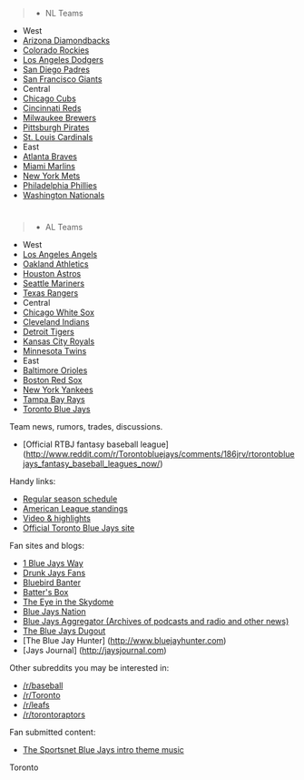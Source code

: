 >* NL Teams
* West
* [Arizona Diamondbacks](http://www.reddit.com/r/azdiamondbacks/)
* [Colorado Rockies](http://www.reddit.com/r/ColoradoRockies)
* [Los Angeles Dodgers](http://www.reddit.com/r/Dodgers)
* [San Diego Padres](http://www.reddit.com/r/Padres)
* [San Francisco Giants](http://www.reddit.com/r/SFGiants)
* Central
* [Chicago Cubs](http://www.reddit.com/r/Cubs)
* [Cincinnati Reds](http://www.reddit.com/r/Reds)
* [Milwaukee Brewers](http://www.reddit.com/r/Brewers)
* [Pittsburgh Pirates](http://www.reddit.com/r/Buccos)
* [St. Louis Cardinals](http://www.reddit.com/r/Cardinals)
* East
* [Atlanta Braves](http://www.reddit.com/r/Braves)
* [Miami Marlins](http://www.reddit.com/r/letsgofish)
* [New York Mets](http://www.reddit.com/r/NewYorkMets) 
* [Philadelphia Phillies](http://www.reddit.com/r/Phillies)
* [Washington Nationals](http://www.reddit.com/r/Nationals)

>#

>* AL Teams
* West
* [Los Angeles Angels](http://www.reddit.com/r/AngelsBaseball)
* [Oakland Athletics](http://www.reddit.com/r/oaklandathletics)
* [Houston Astros](http://www.reddit.com/r/Astros)
* [Seattle Mariners](http://www.reddit.com/r/Mariners)
* [Texas Rangers](http://www.reddit.com/r/TexasRangers)
* Central
* [Chicago White Sox](http://www.reddit.com/r/WhiteSox)
* [Cleveland Indians](http://www.reddit.com/r/WahoosTipi/)
* [Detroit Tigers](http://www.reddit.com/r/MotorCityKitties)
* [Kansas City Royals](http://www.reddit.com/r/KCRoyals)
* [Minnesota Twins](http://www.reddit.com/r/MinnesotaTwins)
* East
* [Baltimore Orioles](http://www.reddit.com/r/Orioles)
* [Boston Red Sox](http://www.reddit.com/r/RedSox) 
* [New York Yankees](http://www.reddit.com/r/Yankees)
* [Tampa Bay Rays](http://www.reddit.com/r/TampaBayRays)
* [Toronto Blue Jays](http://www.reddit.com/r/TorontoBlueJays)

Team news, rumors, trades, discussions. 

* [Official RTBJ fantasy baseball league] (http://www.reddit.com/r/Torontobluejays/comments/186jrv/rtorontobluejays_fantasy_baseball_leagues_now/)

Handy links:

* [Regular season schedule](http://mlb.mlb.com/schedule/index.jsp?c_id=TOR)
* [American League standings](http://mlb.mlb.com/mlb/standings/index.jsp)
* [Video & highlights](http://toronto.bluejays.mlb.com/video/play.jsp?tcid=mm_tor_vid&c_id=tor)
* [Official Toronto Blue Jays site](http://toronto.bluejays.mlb.com/)

Fan sites and blogs:

* [1 Blue Jays Way](http://1bluejaysway.blogspot.com/)
* [Drunk Jays Fans](http://www.drunkjaysfans.com/)
* [Bluebird Banter](http://www.bluebirdbanter.com/)
* [Batter's Box](http://www.battersbox.ca/)
* [The Eye in the Skydome](http://eyeintheskydome.blogspot.com)
* [Blue Jays Nation](http://www.bluejaysnation.com)
* [Blue Jays Aggregator (Archives of podcasts and radio and other news)](http://bluejaysaggr.com)
* [The Blue Jays Dugout](http://thebluejaysdugout.com)
* [The Blue Jay Hunter] (http://www.bluejayhunter.com)
* [Jays Journal] (http://jaysjournal.com)

Other subreddits you may be interested in:

* [/r/baseball](http://www.reddit.com/r/baseball/)
* [/r/Toronto](http://www.reddit.com/r/toronto/)
* [/r/leafs](http://www.reddit.com/r/leafs/)  
* [/r/torontoraptors](http://www.reddit.com/r/torontoraptors)

Fan submitted content:

* [The Sportsnet Blue Jays intro theme music](http://www.reddit.com/r/Torontobluejays/comments/wz414/odd_request_the_theme_music_for_the_2012_blue/c5htfz4?context=3)

Toronto